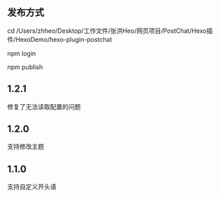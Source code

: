 ## 发布方式

cd /Users/zhheo/Desktop/工作文件/张洪Heo/网页项目/PostChat/Hexo插件/HexoDemo/hexo-plugin-postchat

npm login

npm publish

## 1.2.1

修复了无法读取配置的问题

## 1.2.0

支持修改主题

## 1.1.0

支持自定义开头语